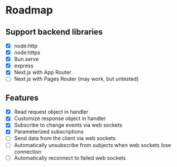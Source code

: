 # Roadmap

## Support backend libraries

- [x] node:http
- [x] node:https
- [x] Bun.serve
- [x] express
- [x] Next.js with App Router
- [ ] Next.js with Pages Router (may work, but untested)

## Features

- [x] Read request object in handler
- [x] Customize response object in handler
- [x] Subscribe to change events via web sockets
- [x] Parameterized subscriptions
- [ ] Send data from the client via web sockets
- [ ] Automatically unsubscribe from subjects when web sockets lose connection
- [ ] Automatically reconnect to failed web sockets
